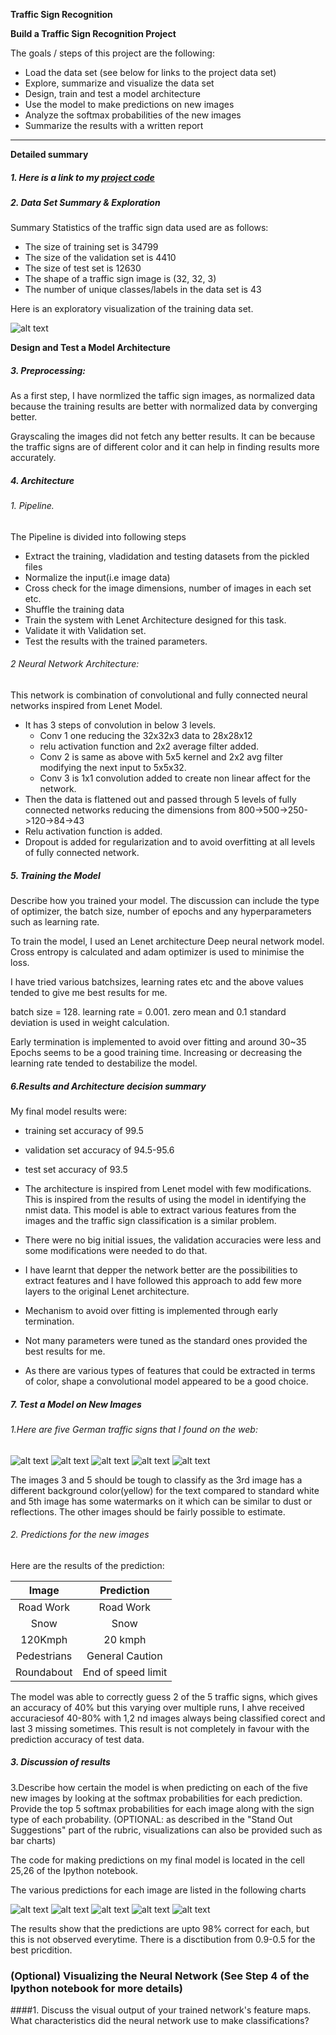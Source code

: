 **Traffic Sign Recognition** 


**Build a Traffic Sign Recognition Project**

The goals / steps of this project are the following:
* Load the data set (see below for links to the project data set)
* Explore, summarize and visualize the data set
* Design, train and test a model architecture
* Use the model to make predictions on new images
* Analyze the softmax probabilities of the new images
* Summarize the results with a written report


[//]: # (Image References)

[image1]: ./traffic_data.png "traffic_data"
[image2]: ./examples/grayscale.jpg "Grayscaling"
[image3]: ./examples/random_noise.jpg "Random Noise"
[image4]: ./web_img/rsz_01.jpg "Traffic Sign 1"
[image5]: ./web_img/rsz_02.jpg "Traffic Sign 2"
[image6]: ./web_img/rsz_03.jpg "Traffic Sign 3"
[image7]: ./web_img/rsz_04.jpg "Traffic Sign 4"
[image8]: ./web_img/rsz_05.jpg "Traffic Sign 5"

[image9]: ./web_img/25.png "Traffic Sign 1"
[image10]: ./web_img/30.png "Traffic Sign 2"
[image11]: ./web_img/8.png "Traffic Sign 3"
[image12]: ./web_img/27.png "Traffic Sign 4"
[image13]: ./web_img/40.png "Traffic Sign 5"

---
**Detailed summary**

##### 1. Here is a link to my [project code](https://github.com/pkorivi/traffic_sign_classifier_project/blob/master/Traffic_Sign_Classifier.ipynb)

##### 2. Data Set Summary & Exploration

Summary Statistics of the traffic sign data used are as follows:
* The size of training set is 34799
* The size of the validation set is 4410
* The size of test set is 12630
* The shape of a traffic sign image is (32, 32, 3)
* The number of unique classes/labels in the data set is 43

Here is an exploratory visualization of the training data set.

![alt text][image1]

**Design and Test a Model Architecture**

##### 3. Preprocessing:

As a first step, I have normlized the taffic sign images, as normalized data because the training results are better with normalized data by converging better. 

Grayscaling the images did not fetch any better results. It can be because the traffic signs are of different color and it can help in finding results more accurately. 


##### 4. Architecture


###### 1. Pipeline.

The Pipeline is divided into following steps
* Extract the training, vladidation and testing datasets from the pickled files
* Normalize the input(i.e image data)
* Cross check for the image dimensions, number of images in each set etc. 
* Shuffle the training data
* Train the system with Lenet Architecture designed for this task. 
* Validate it with Validation set.
* Test the results with the trained parameters. 

###### 2 Neural Network Architecture:

This network is combination of convolutional and fully connected neural networks inspired from Lenet Model. 
* It has 3 steps of convolution in below 3 levels. 
  * Conv 1 one reducing the 32x32x3 data to 28x28x12 
  * relu activation function and 2x2 average filter added.
  * Conv 2 is same as above with 5x5 kernel and 2x2 avg filter modifying the next input to 5x5x32.
  * Conv 3 is 1x1 convolution added to create non linear affect for the network. 
* Then the data is flattened out and passed through 5 levels of fully connected networks reducing the dimensions from 800->500->250->120->84->43 
* Relu activation function is added.
* Dropout is added for regularization and to avoid overfitting at all levels of fully connected network.


##### 5. Training the Model

Describe how you trained your model. The discussion can include the type of optimizer, the batch size, number of epochs and any hyperparameters such as learning rate.

To train the model, I used an Lenet architecture Deep neural network model. Cross entropy is calculated and adam optimizer is used to minimise the loss. 

I have tried various batchsizes, learning rates etc and the above values tended to give me best results for me.

batch size = 128.
learning rate = 0.001.
zero mean and 0.1 standard deviation is used in weight calculation. 

Early termination is implemented to avoid over fitting and around 30~35 Epochs seems to be a good training time. Increasing or decreasing the learning rate tended to destabilize the model.  

##### 6.Results and Architecture decision summary 
My final model results were:
* training set accuracy of 99.5
* validation set accuracy of 94.5-95.6 
* test set accuracy of 93.5

* The architecture is inspired from Lenet model with few modifications. This is inspired from the results of using the model in identifying the nmist data. This model is able to extract various features from the images and the traffic sign classification is a similar problem. 
* There were no big initial issues, the validation accuracies were less and some modifications were needed to do that.
* I have learnt that depper the network better are the possibilities to extract features and I have followed this approach to add few more layers to the original Lenet architecture. 
* Mechanism to avoid over fitting is implemented through early termination.
* Not many parameters were tuned as the standard ones provided the best results for me. 
* As there are various types of features that could be extracted in terms of color, shape a convolutional model appeared to be a good choice.
 

##### 7. Test a Model on New Images

###### 1.Here are five German traffic signs that I found on the web:

![alt text][image4] ![alt text][image5] ![alt text][image6] 
![alt text][image7] ![alt text][image8]

The images 3 and 5 should be tough to classify as the 3rd image has a different background color(yellow) for the text compared to standard white and 5th image has some watermarks on it which can be similar to dust or reflections. The other images should be fairly possible to estimate. 

###### 2. Predictions for the new images

Here are the results of the prediction:

| Image			        |     Prediction	        					| 
|:---------------------:|:---------------------------------------------:| 
| Road Work      		| Road Work  									| 
| Snow     			| Snow										|
| 120Kmph					| 20 kmph											|
| Pedestrians	      		| General Caution					 				|
| Roundabout			| End of speed limit      							|



The model was able to correctly guess 2 of the 5 traffic signs, which gives an accuracy of 40% but this varying over multiple runs, I ahve received accuraciesof 40-80% with 1,2 nd images always being classified corect and last 3 missing sometimes. This result is not completely in favour with the prediction accuracy of test data. 

##### 3. Discussion of results

3.Describe how certain the model is when predicting on each of the five new images by looking at the softmax probabilities for each prediction. Provide the top 5 softmax probabilities for each image along with the sign type of each probability. (OPTIONAL: as described in the "Stand Out Suggestions" part of the rubric, visualizations can also be provided such as bar charts)

The code for making predictions on my final model is located in the cell 25,26 of the Ipython notebook.

The various predictions for each image are listed in the following charts

![alt text][image9] ![alt text][image10] ![alt text][image11] 
![alt text][image12] ![alt text][image13]

The results show that the predictions are upto 98% correct for each, but this is not observed everytime. There is a disctibution from 0.9-0.5 for the best pricdition.

### (Optional) Visualizing the Neural Network (See Step 4 of the Ipython notebook for more details)
####1. Discuss the visual output of your trained network's feature maps. What characteristics did the neural network use to make classifications?
